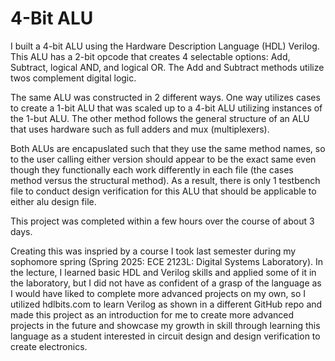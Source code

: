 # 4-Bit ALU

I built a 4-bit ALU using the Hardware Description Language (HDL) Verilog. This ALU has a 2-bit opcode that creates 4 selectable options: Add, Subtract, logical AND, and logical OR. The Add and Subtract methods utilize twos complement digital logic.

The same ALU was constructed in 2 different ways. One way utilizes cases to create a 1-bit ALU that was scaled up to a 4-bit ALU utilizing instances of the 1-but ALU. The other method follows the general structure of an ALU that uses hardware such as full adders and mux (multiplexers).

Both ALUs are encapuslated such that they use the same method names, so to the user calling either version should appear to be the exact same even though they functionally each work differently in each file (the cases method versus the structural method). As a result, there is only 1 testbench file to conduct design verification for this ALU that should be applicable to either alu design file.

This project was completed within a few hours over the course of about 3 days.

Creating this was inspried by a course I took last semester during my sophomore spring (Spring 2025: ECE 2123L: Digital Systems Laboratory). In the lecture, I learned basic HDL and Verilog skills and applied some of it in the laboratory, but I did not have as confident of a grasp of the language as I would have liked to complete more advanced projects on my own, so I utilized hdlbits.com to learn Verilog as shown in a different GitHub repo and made this project as an introduction for me to create more advanced projects in the future and showcase my growth in skill through learning this language as a student interested in circuit design and design verification to create electronics.
